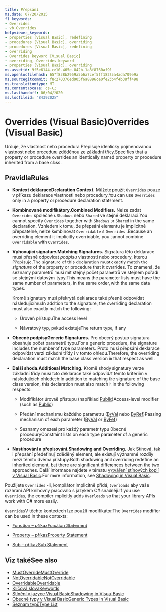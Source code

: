 ```yaml
---
title: Přepsání
ms.date: 07/20/2015
f1_keywords:
- Overrides
- vb.Overrides
helpviewer_keywords:
- properties [Visual Basic], redefining
- procedures [Visual Basic], overriding
- procedures [Visual Basic], redefining
- overriding
- Overrides keyword [Visual Basic]
- overriding, Overrides keyword
- properties [Visual Basic], overriding
ms.assetid: 9f5e6144-ce10-465e-842b-1a8f8760af90
ms.openlocfilehash: 657f838b2959a5b6a7cef5ff18295a4ada709e9a
ms.sourcegitcommit: f8c270376ed905f6a8896ce0fe25b4f4b38ff498
ms.translationtype: MT
ms.contentlocale: cs-CZ
ms.lasthandoff: 06/04/2020
ms.locfileid: "84392025"
---
```

# <a name="overrides-visual-basic"></a><span data-ttu-id="2b35d-102">Overrides (Visual Basic)</span><span class="sxs-lookup"><span data-stu-id="2b35d-102">Overrides (Visual Basic)</span></span>

<span data-ttu-id="2b35d-103">Určuje, že vlastnost nebo procedura Přepisuje identicky pojmenovanou vlastnost nebo proceduru zděděnou ze základní třídy.</span><span class="sxs-lookup"><span data-stu-id="2b35d-103">Specifies that a property or procedure overrides an identically named property or procedure inherited from a base class.</span></span>

## <a name="rules"></a><span data-ttu-id="2b35d-104">Pravidla</span><span class="sxs-lookup"><span data-stu-id="2b35d-104">Rules</span></span>

- <span data-ttu-id="2b35d-105">**Kontext deklarace**</span><span class="sxs-lookup"><span data-stu-id="2b35d-105">**Declaration Context.**</span></span> <span data-ttu-id="2b35d-106">Můžete použít `Overrides` pouze v příkazu deklarace vlastnosti nebo procedury.</span><span class="sxs-lookup"><span data-stu-id="2b35d-106">You can use `Overrides` only in a property or procedure declaration statement.</span></span>

- <span data-ttu-id="2b35d-107">**Kombinované modifikátory.**</span><span class="sxs-lookup"><span data-stu-id="2b35d-107">**Combined Modifiers.**</span></span> <span data-ttu-id="2b35d-108">Nelze zadat `Overrides` společně s `Shadows` nebo `Shared` ve stejné deklaraci.</span><span class="sxs-lookup"><span data-stu-id="2b35d-108">You cannot specify `Overrides` together with `Shadows` or `Shared` in the same declaration.</span></span> <span data-ttu-id="2b35d-109">Vzhledem k tomu, že přepsání elementu je implicitně přepsatelné, nelze kombinovat `Overridable` s `Overrides` .</span><span class="sxs-lookup"><span data-stu-id="2b35d-109">Because an overriding element is implicitly overridable, you cannot combine `Overridable` with `Overrides`.</span></span>

- <span data-ttu-id="2b35d-110">**Vyhovující signatury.**</span><span class="sxs-lookup"><span data-stu-id="2b35d-110">**Matching Signatures.**</span></span> <span data-ttu-id="2b35d-111">Signatura této deklarace musí přesně odpovídat *podpisu* vlastnosti nebo procedury, kterou Přepisuje.</span><span class="sxs-lookup"><span data-stu-id="2b35d-111">The signature of this declaration must exactly match the *signature* of the property or procedure that it overrides.</span></span> <span data-ttu-id="2b35d-112">To znamená, že seznamy parametrů musí mít stejný počet parametrů ve stejném pořadí se stejnými datovými typy.</span><span class="sxs-lookup"><span data-stu-id="2b35d-112">This means the parameter lists must have the same number of parameters, in the same order, with the same data types.</span></span>

  <span data-ttu-id="2b35d-113">Kromě signatury musí překrytá deklarace také přesně odpovídat následujícímu:</span><span class="sxs-lookup"><span data-stu-id="2b35d-113">In addition to the signature, the overriding declaration must also exactly match the following:</span></span>

  - <span data-ttu-id="2b35d-114">Úroveň přístupu</span><span class="sxs-lookup"><span data-stu-id="2b35d-114">The access level</span></span>

  - <span data-ttu-id="2b35d-115">Návratový typ, pokud existuje</span><span class="sxs-lookup"><span data-stu-id="2b35d-115">The return type, if any</span></span>

- <span data-ttu-id="2b35d-116">**Obecné podpisy**</span><span class="sxs-lookup"><span data-stu-id="2b35d-116">**Generic Signatures.**</span></span> <span data-ttu-id="2b35d-117">Pro obecný postup signatura obsahuje počet parametrů typu.</span><span class="sxs-lookup"><span data-stu-id="2b35d-117">For a generic procedure, the signature includes the number of type parameters.</span></span> <span data-ttu-id="2b35d-118">Proto musí přepsání deklarace odpovídat verzi základní třídy i v tomto ohledu.</span><span class="sxs-lookup"><span data-stu-id="2b35d-118">Therefore, the overriding declaration must match the base class version in that respect as well.</span></span>

- <span data-ttu-id="2b35d-119">**Další shoda.**</span><span class="sxs-lookup"><span data-stu-id="2b35d-119">**Additional Matching.**</span></span> <span data-ttu-id="2b35d-120">Kromě shody signatury verze základní třídy musí tato deklarace také odpovídat těmto kritériím v následujících ohledech:</span><span class="sxs-lookup"><span data-stu-id="2b35d-120">In addition to matching the signature of the base class version, this declaration must also match it in the following respects:</span></span>

  - <span data-ttu-id="2b35d-121">Modifikátor úrovně přístupu (například [Public](public.md))</span><span class="sxs-lookup"><span data-stu-id="2b35d-121">Access-level modifier (such as [Public](public.md))</span></span>

  - <span data-ttu-id="2b35d-122">Předání mechanismu každého parametru ([ByVal](byval.md) nebo [ByRef](byref.md))</span><span class="sxs-lookup"><span data-stu-id="2b35d-122">Passing mechanism of each parameter ([ByVal](byval.md) or [ByRef](byref.md))</span></span>

  - <span data-ttu-id="2b35d-123">Seznamy omezení pro každý parametr typu Obecné procedury</span><span class="sxs-lookup"><span data-stu-id="2b35d-123">Constraint lists on each type parameter of a generic procedure</span></span>

- <span data-ttu-id="2b35d-124">**Nastínování a přepisování.**</span><span class="sxs-lookup"><span data-stu-id="2b35d-124">**Shadowing and Overriding.**</span></span> <span data-ttu-id="2b35d-125">Jak Stínová, tak i přepsání předefinují zděděný element, ale existují významné rozdíly mezi těmito dvěma přístupy.</span><span class="sxs-lookup"><span data-stu-id="2b35d-125">Both shadowing and overriding redefine an inherited element, but there are significant differences between the two approaches.</span></span> <span data-ttu-id="2b35d-126">Další informace najdete v tématu [vytváření stínových kopií v Visual Basic](../../programming-guide/language-features/declared-elements/shadowing.md).</span><span class="sxs-lookup"><span data-stu-id="2b35d-126">For more information, see [Shadowing in Visual Basic](../../programming-guide/language-features/declared-elements/shadowing.md).</span></span>

<span data-ttu-id="2b35d-127">Použijete `Overrides` -li, kompilátor implicitně přidá, `Overloads` aby vaše rozhraní API knihovny pracovalo s jazykem C# snadněji.</span><span class="sxs-lookup"><span data-stu-id="2b35d-127">If you use `Overrides`, the compiler implicitly adds `Overloads` so that your library APIs work with C# more easily.</span></span>

<span data-ttu-id="2b35d-128">`Overrides`V těchto kontextech lze použít modifikátor:</span><span class="sxs-lookup"><span data-stu-id="2b35d-128">The `Overrides` modifier can be used in these contexts:</span></span>

- [<span data-ttu-id="2b35d-129">Function – příkaz</span><span class="sxs-lookup"><span data-stu-id="2b35d-129">Function Statement</span></span>](../statements/function-statement.md)

- [<span data-ttu-id="2b35d-130">Property – příkaz</span><span class="sxs-lookup"><span data-stu-id="2b35d-130">Property Statement</span></span>](../statements/property-statement.md)

- [<span data-ttu-id="2b35d-131">Sub – příkaz</span><span class="sxs-lookup"><span data-stu-id="2b35d-131">Sub Statement</span></span>](../statements/sub-statement.md)

## <a name="see-also"></a><span data-ttu-id="2b35d-132">Viz také</span><span class="sxs-lookup"><span data-stu-id="2b35d-132">See also</span></span>

- [<span data-ttu-id="2b35d-133">MustOverride</span><span class="sxs-lookup"><span data-stu-id="2b35d-133">MustOverride</span></span>](mustoverride.md)
- [<span data-ttu-id="2b35d-134">NotOverridable</span><span class="sxs-lookup"><span data-stu-id="2b35d-134">NotOverridable</span></span>](notoverridable.md)
- [<span data-ttu-id="2b35d-135">Overridable</span><span class="sxs-lookup"><span data-stu-id="2b35d-135">Overridable</span></span>](overridable.md)
- [<span data-ttu-id="2b35d-136">Klíčová slova</span><span class="sxs-lookup"><span data-stu-id="2b35d-136">Keywords</span></span>](../keywords/index.md)
- [<span data-ttu-id="2b35d-137">Stínění v jazyce Visual Basic</span><span class="sxs-lookup"><span data-stu-id="2b35d-137">Shadowing in Visual Basic</span></span>](../../programming-guide/language-features/declared-elements/shadowing.md)
- [<span data-ttu-id="2b35d-138">Obecné typy v Visual Basic</span><span class="sxs-lookup"><span data-stu-id="2b35d-138">Generic Types in Visual Basic</span></span>](../../programming-guide/language-features/data-types/generic-types.md)
- [<span data-ttu-id="2b35d-139">Seznam typů</span><span class="sxs-lookup"><span data-stu-id="2b35d-139">Type List</span></span>](../statements/type-list.md)
